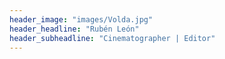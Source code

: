```yaml
---
header_image: "images/Volda.jpg"
header_headline: "Rubén León"
header_subheadline: "Cinematographer | Editor"
---
```

